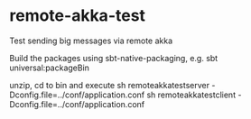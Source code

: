 # remote-akka-test
Test sending big messages via remote akka

Build the packages using sbt-native-packaging, e.g. sbt universal:packageBin

unzip, cd to bin and execute 
sh remoteakkatestserver -Dconfig.file=../conf/application.conf
sh remoteakkatestclient -Dconfig.file=../conf/application.conf

